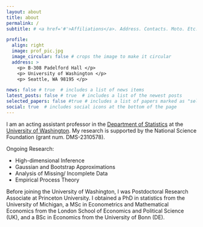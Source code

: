 ```yaml
---
layout: about
title: about
permalink: /
subtitle: # <a href='#'>Affiliations</a>. Address. Contacts. Moto. Etc.

profile:
  align: right
  image: prof_pic.jpg
  image_circular: false # crops the image to make it circular
  address: >
    <p> B-308 Padelford Hall </p> 
    <p> University of Washington </p>
    <p> Seattle, WA 98195 </p>

news: false # true  # includes a list of news items
latest_posts: false # true  # includes a list of the newest posts
selected_papers: false #true # includes a list of papers marked as "selected={true}"
social: true  # includes social icons at the bottom of the page
---
```


I am an acting assistant professor in the [Department of Statistics](https://stat.uw.edu) at the [University of Washington](https://www.washington.edu). My research is supported by the National Science Foundation (grant num. DMS-2310578).

Ongoing Research:
 * High-dimensional Inference
 * Gaussian and Bootstrap Approximations
 * Analysis of Missing/ Incomplete Data
 * Empirical Process Theory

Before joining the University of Washington, I was Postdoctoral Research Associate at Princeton University. I obtained a PhD in statistics from the University of Michigan, a MSc in Econometrics and Mathematical Economics from the London School of Economics and Political Science (UK), and a BSc in Economics from the University of Bonn (DE).

